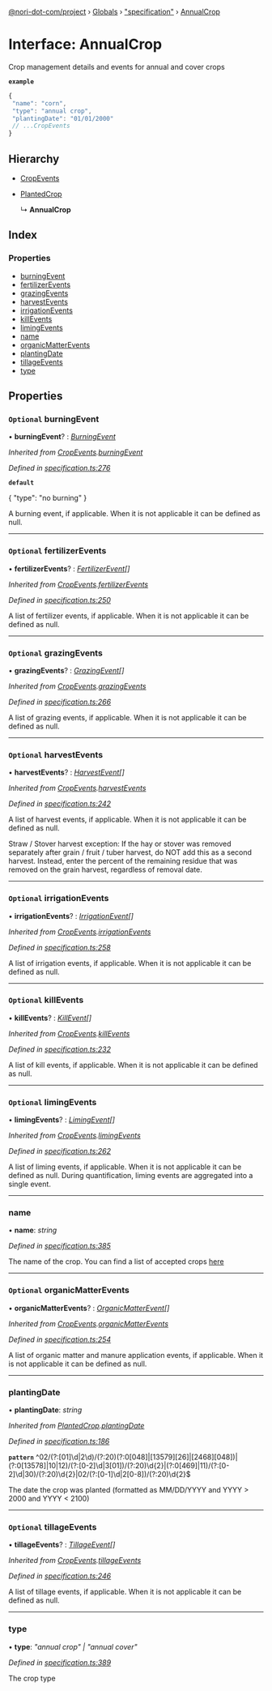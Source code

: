 [@nori-dot-com/project](../README.md) › [Globals](../globals.md) › ["specification"](../modules/_specification_.md) › [AnnualCrop](_specification_.annualcrop.md)

# Interface: AnnualCrop

Crop management details and events for annual and cover crops

**`example`** 

```js
{
 "name": "corn",
 "type": "annual crop",
 "plantingDate": "01/01/2000"
 // ...CropEvents
}
```

## Hierarchy

* [CropEvents](_specification_.cropevents.md)

* [PlantedCrop](_specification_.plantedcrop.md)

  ↳ **AnnualCrop**

## Index

### Properties

* [burningEvent](_specification_.annualcrop.md#optional-burningevent)
* [fertilizerEvents](_specification_.annualcrop.md#optional-fertilizerevents)
* [grazingEvents](_specification_.annualcrop.md#optional-grazingevents)
* [harvestEvents](_specification_.annualcrop.md#optional-harvestevents)
* [irrigationEvents](_specification_.annualcrop.md#optional-irrigationevents)
* [killEvents](_specification_.annualcrop.md#optional-killevents)
* [limingEvents](_specification_.annualcrop.md#optional-limingevents)
* [name](_specification_.annualcrop.md#name)
* [organicMatterEvents](_specification_.annualcrop.md#optional-organicmatterevents)
* [plantingDate](_specification_.annualcrop.md#plantingdate)
* [tillageEvents](_specification_.annualcrop.md#optional-tillageevents)
* [type](_specification_.annualcrop.md#type)

## Properties

### `Optional` burningEvent

• **burningEvent**? : *[BurningEvent](_specification_.burningevent.md)*

*Inherited from [CropEvents](_specification_.cropevents.md).[burningEvent](_specification_.cropevents.md#optional-burningevent)*

*Defined in [specification.ts:276](https://github.com/nori-dot-eco/nori-dot-com/blob/dae8aba/packages/project/src/specification.ts#L276)*

**`default`** 

{
 "type": "no burning"
}

A burning event, if applicable. When it is not applicable it can be defined as null.

___

### `Optional` fertilizerEvents

• **fertilizerEvents**? : *[FertilizerEvent](_specification_.fertilizerevent.md)[]*

*Inherited from [CropEvents](_specification_.cropevents.md).[fertilizerEvents](_specification_.cropevents.md#optional-fertilizerevents)*

*Defined in [specification.ts:250](https://github.com/nori-dot-eco/nori-dot-com/blob/dae8aba/packages/project/src/specification.ts#L250)*

A list of fertilizer events, if applicable. When it is not applicable it can be defined as null.

___

### `Optional` grazingEvents

• **grazingEvents**? : *[GrazingEvent](_specification_.grazingevent.md)[]*

*Inherited from [CropEvents](_specification_.cropevents.md).[grazingEvents](_specification_.cropevents.md#optional-grazingevents)*

*Defined in [specification.ts:266](https://github.com/nori-dot-eco/nori-dot-com/blob/dae8aba/packages/project/src/specification.ts#L266)*

A list of grazing events, if applicable. When it is not applicable it can be defined as null.

___

### `Optional` harvestEvents

• **harvestEvents**? : *[HarvestEvent](_specification_.harvestevent.md)[]*

*Inherited from [CropEvents](_specification_.cropevents.md).[harvestEvents](_specification_.cropevents.md#optional-harvestevents)*

*Defined in [specification.ts:242](https://github.com/nori-dot-eco/nori-dot-com/blob/dae8aba/packages/project/src/specification.ts#L242)*

A list of harvest events, if applicable. When it is not applicable it can be defined as null.

Straw / Stover harvest exception: If the hay or stover was removed
separately after grain / fruit / tuber harvest, do NOT add this as
a second harvest. Instead, enter the percent of the remaining residue
that was removed on the grain harvest, regardless of removal date.

___

### `Optional` irrigationEvents

• **irrigationEvents**? : *[IrrigationEvent](_specification_.irrigationevent.md)[]*

*Inherited from [CropEvents](_specification_.cropevents.md).[irrigationEvents](_specification_.cropevents.md#optional-irrigationevents)*

*Defined in [specification.ts:258](https://github.com/nori-dot-eco/nori-dot-com/blob/dae8aba/packages/project/src/specification.ts#L258)*

A list of irrigation events, if applicable. When it is not applicable it can be defined as null.

___

### `Optional` killEvents

• **killEvents**? : *[KillEvent](_specification_.killevent.md)[]*

*Inherited from [CropEvents](_specification_.cropevents.md).[killEvents](_specification_.cropevents.md#optional-killevents)*

*Defined in [specification.ts:232](https://github.com/nori-dot-eco/nori-dot-com/blob/dae8aba/packages/project/src/specification.ts#L232)*

A list of kill events, if applicable. When it is not applicable it can be defined as null.

___

### `Optional` limingEvents

• **limingEvents**? : *[LimingEvent](_specification_.limingevent.md)[]*

*Inherited from [CropEvents](_specification_.cropevents.md).[limingEvents](_specification_.cropevents.md#optional-limingevents)*

*Defined in [specification.ts:262](https://github.com/nori-dot-eco/nori-dot-com/blob/dae8aba/packages/project/src/specification.ts#L262)*

A list of liming events, if applicable. When it is not applicable it can be defined as null. During quantification, liming events are aggregated into a single event.

___

###  name

• **name**: *string*

*Defined in [specification.ts:385](https://github.com/nori-dot-eco/nori-dot-com/blob/dae8aba/packages/project/src/specification.ts#L385)*

The name of the crop. You can find a list of accepted crops [here](go.nori.com/inputs)

___

### `Optional` organicMatterEvents

• **organicMatterEvents**? : *[OrganicMatterEvent](_specification_.organicmatterevent.md)[]*

*Inherited from [CropEvents](_specification_.cropevents.md).[organicMatterEvents](_specification_.cropevents.md#optional-organicmatterevents)*

*Defined in [specification.ts:254](https://github.com/nori-dot-eco/nori-dot-com/blob/dae8aba/packages/project/src/specification.ts#L254)*

A list of organic matter and manure application events, if applicable. When it is not applicable it can be defined as null.

___

###  plantingDate

• **plantingDate**: *string*

*Inherited from [PlantedCrop](_specification_.plantedcrop.md).[plantingDate](_specification_.plantedcrop.md#plantingdate)*

*Defined in [specification.ts:186](https://github.com/nori-dot-eco/nori-dot-com/blob/dae8aba/packages/project/src/specification.ts#L186)*

**`pattern`** ^02\/(?:[01]\d|2\d)\/(?:20)(?:0[048]|[13579][26]|[2468][048])|(?:0[13578]|10|12)\/(?:[0-2]\d|3[01])\/(?:20)\d{2}|(?:0[469]|11)\/(?:[0-2]\d|30)\/(?:20)\d{2}|02\/(?:[0-1]\d|2[0-8])\/(?:20)\d{2}$

The date the crop was planted (formatted as MM/DD/YYYY and YYYY > 2000 and YYYY < 2100)

___

### `Optional` tillageEvents

• **tillageEvents**? : *[TillageEvent](_specification_.tillageevent.md)[]*

*Inherited from [CropEvents](_specification_.cropevents.md).[tillageEvents](_specification_.cropevents.md#optional-tillageevents)*

*Defined in [specification.ts:246](https://github.com/nori-dot-eco/nori-dot-com/blob/dae8aba/packages/project/src/specification.ts#L246)*

A list of tillage events, if applicable. When it is not applicable it can be defined as null.

___

###  type

• **type**: *"annual crop" | "annual cover"*

*Defined in [specification.ts:389](https://github.com/nori-dot-eco/nori-dot-com/blob/dae8aba/packages/project/src/specification.ts#L389)*

The crop type
